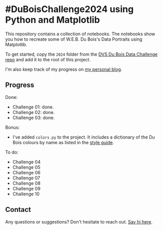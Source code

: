 #  #DuBoisChallenge2024 using Python and Matplotlib

This repository contains a collection of notebooks. The notebooks show you how to recreate some of W.E.B. Du Bois's Data Portraits using Matplotlib. 

To get started, copy the `2024` folder from the [DVS Du Bois Data Challenge repo](https://github.com/ajstarks/dubois-data-portraits/tree/master/challenge) and add it to the root of this project.

I'm also keep track of my progress on [my personal blog](https://www.edriessen.com/2024/02/07/developing-du-boiss-data-portraits-with-python-and-matplotlib/).

## Progress

Done:

- Challenge 01: done.
- Challenge 02: done.
- Challenge 03: done.

Bonus:

- I've added `colors.py` to the project. It includes a dictionary of the Du Bois colours by name as listed in the [style guide](https://github.com/ajstarks/dubois-data-portraits/blob/master/dubois-style.pdf). 

To do:

- Challenge 04
- Challenge 05
- Challenge 06
- Challenge 07
- Challenge 08
- Challenge 09
- Challenge 10

## Contact

Any questions or suggestions? Don't hesitate to reach out. [Say hi here](https://www.edriessen.com/contact).

